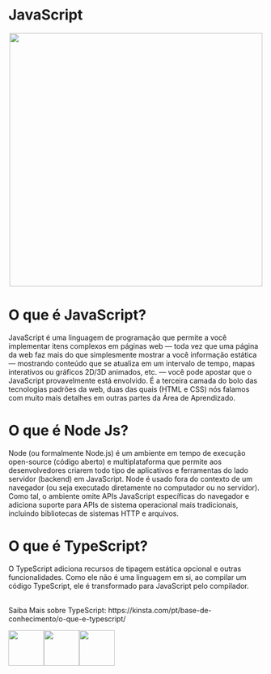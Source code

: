 <h1>JavaScript</h1>

<div align="center">
<img src="https://media0.giphy.com/media/v1.Y2lkPTc5MGI3NjExNGw0Y3J6OTNvY2d3bGdvc3puazEzM3I0Y2lvZG9rNHJvdThnaXVyNCZlcD12MV9pbnRlcm5hbF9naWZfYnlfaWQmY3Q9Zw/26tn33aiTi1jkl6H6/giphy.gif" height="500"/>
</div>

<h1> O que é JavaScript? </h1>
<p>JavaScript é uma linguagem de programação que permite a você implementar itens complexos em páginas web — toda vez que uma página da web faz mais do que simplesmente mostrar a você informação estática — mostrando conteúdo que se atualiza em um intervalo de tempo, mapas interativos ou gráficos 2D/3D animados, etc. — você pode apostar que o JavaScript provavelmente está envolvido. É a terceira camada do bolo das tecnologias padrões da web, duas das quais (HTML e CSS) nós falamos com muito mais detalhes em outras partes da Área de Aprendizado.
</p>

<h1>O que é Node Js?</h1>
<p>Node (ou formalmente Node.js) é um ambiente em tempo de execução open-source (código aberto) e multiplataforma que permite aos desenvolvedores criarem todo tipo de aplicativos e ferramentas do lado servidor (backend) em JavaScript. Node é usado fora do contexto de um navegador (ou seja executado diretamente no computador ou no servidor). Como tal, o ambiente omite APIs JavaScript específicas do navegador e adiciona suporte para APIs de sistema operacional mais tradicionais, incluindo bibliotecas de sistemas HTTP e arquivos.
</p>

<h1>O que é TypeScript?</h1>
<p>O TypeScript adiciona recursos de tipagem estática opcional e outras funcionalidades. Como ele não é uma linguagem em si, ao compilar um código TypeScript, ele é transformado para JavaScript pelo compilador.</p>
<p><br>Saiba Mais sobre TypeScript: https://kinsta.com/pt/base-de-conhecimento/o-que-e-typescript/</p>

<div align="center" style="display: flex; flex-direction: row;">
<img src="https://www.svgrepo.com/show/373703/js.svg" height="70"/>
<img src="https://static-00.iconduck.com/assets.00/node-js-icon-454x512-nztofx17.png" height="70"/>
<img src="https://www.svgrepo.com/show/374144/typescript.svg" height="70"/>
</div>
